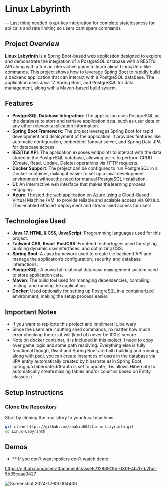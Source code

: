 # Linux Labyrinth
-- Last thing needed is api-key integration for complete statelessness for api calls and rate limiting so users cant spam commands
## Project Overview
**Linux Labyrinth** is a Spring Boot-based web application designed to explore and demonstrate the integration of a PostgreSQL database with a RESTful API along with a fun an interractive game to learn about Linux/Unix-like commands. This project shows how to leverage Spring Boot to rapidly build a backend application that can interact with a PostgreSQL database. The application uses Java 17, Spring Boot, and PostgreSQL for data management, along with a Maven-based build system.

## Features
- **PostgreSQL Database Integration**: The application uses PostgreSQL as the database to store and retrieve application data, such as user data or any other relevant application information.
- **Spring Boot Framework**: The project leverages Spring Boot for rapid development and deployment of the application. It provides features like automatic configuration, embedded Tomcat server, and Spring Data JPA for database access.
- **RESTful API**: The application exposes endpoints to interact with the data stored in the PostgreSQL database, allowing users to perform CRUD (Create, Read, Update, Delete) operations via HTTP requests.
- **Docker Support**: The project can be configured to run PostgreSQL in a Docker container, making it easier to set up a local development environment without the need for manual PostgreSQL installation.
- **UI**: An interractive web interface that makes the learning process engaging.
- **Azure**: I hosted the web application on Azure using a Cloud-Based Virtual Machine (VM) to provide reliable and scalable access via GitHub. This enabled efficient deployment and streamlined access for users.
## Technologies Used
- **Java 17, HTML & CSS, JavaScript**: Programming languages used for this project.
- **Tailwind CSS, React, PostCSS**: Frontend technologies used for styling, building dynamic user interfaces, and optimizing CSS.
- **Spring Boot**: A Java framework used to create the backend API and manage the application’s configuration, security, and database interactions.
- **PostgreSQL**: A powerful relational database management system used to store application data.
- **Maven**: The build tool used for managing dependencies, compiling, testing, and running the application.
- **Docker**: Used optionally for setting up PostgreSQL in a containerized environment, making the setup process easier.

## Important Notes

- If you want to replicate this project and impliment it, be wary
- Since the users are inputting shell commands, no matter how much error checking there is it will (kind of) never be 100% secure
- Note on docker container, it is included in this project, I need to copy over game logic and some path resolving. Everything else is fully functional though, React and Spring Boot are both building and running, along with psql, you can create instances of users in the database via JPA entity automatically created by hibernate as in Spring Boot, spring.jpa.hibernate.ddl-auto is set to update, this allows Hibernate to automatically create missing tables and/or columns based on Entity classes :)


## Setup Instructions

### Clone the Repository
Start by cloning the repository to your local machine:
```bash
git clone https://github.com/anakin004/Linux-Labyrinth.git
cd Linux-Labyrinth
```


## Demos 
- ** If you don't want spoilers don't watch demo!

https://github.com/user-attachments/assets/1298929b-03f9-4b7b-b2bd-5b35caaa9427


![Screenshot 2024-12-09 004406](https://github.com/user-attachments/assets/ab527795-5e15-45d6-a6fc-87d07af1635b)






